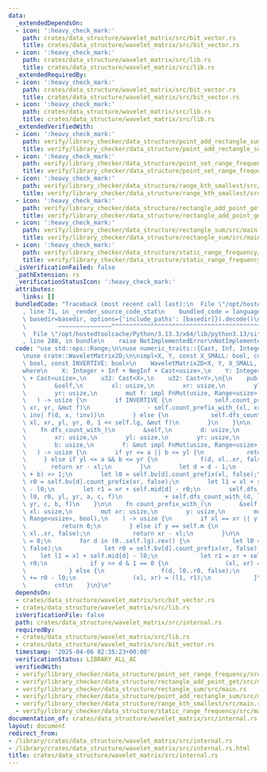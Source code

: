 ```yaml
---
data:
  _extendedDependsOn:
  - icon: ':heavy_check_mark:'
    path: crates/data_structure/wavelet_matrix/src/bit_vector.rs
    title: crates/data_structure/wavelet_matrix/src/bit_vector.rs
  - icon: ':heavy_check_mark:'
    path: crates/data_structure/wavelet_matrix/src/lib.rs
    title: crates/data_structure/wavelet_matrix/src/lib.rs
  _extendedRequiredBy:
  - icon: ':heavy_check_mark:'
    path: crates/data_structure/wavelet_matrix/src/bit_vector.rs
    title: crates/data_structure/wavelet_matrix/src/bit_vector.rs
  - icon: ':heavy_check_mark:'
    path: crates/data_structure/wavelet_matrix/src/lib.rs
    title: crates/data_structure/wavelet_matrix/src/lib.rs
  _extendedVerifiedWith:
  - icon: ':heavy_check_mark:'
    path: verify/library_checker/data_structure/point_add_rectangle_sum/src/main.rs
    title: verify/library_checker/data_structure/point_add_rectangle_sum/src/main.rs
  - icon: ':heavy_check_mark:'
    path: verify/library_checker/data_structure/point_set_range_frequency/src/main.rs
    title: verify/library_checker/data_structure/point_set_range_frequency/src/main.rs
  - icon: ':heavy_check_mark:'
    path: verify/library_checker/data_structure/range_kth_smallest/src/main.rs
    title: verify/library_checker/data_structure/range_kth_smallest/src/main.rs
  - icon: ':heavy_check_mark:'
    path: verify/library_checker/data_structure/rectangle_add_point_get/src/main.rs
    title: verify/library_checker/data_structure/rectangle_add_point_get/src/main.rs
  - icon: ':heavy_check_mark:'
    path: verify/library_checker/data_structure/rectangle_sum/src/main.rs
    title: verify/library_checker/data_structure/rectangle_sum/src/main.rs
  - icon: ':heavy_check_mark:'
    path: verify/library_checker/data_structure/static_range_frequency/src/main.rs
    title: verify/library_checker/data_structure/static_range_frequency/src/main.rs
  _isVerificationFailed: false
  _pathExtension: rs
  _verificationStatusIcon: ':heavy_check_mark:'
  attributes:
    links: []
  bundledCode: "Traceback (most recent call last):\n  File \"/opt/hostedtoolcache/Python/3.13.3/x64/lib/python3.13/site-packages/onlinejudge_verify/documentation/build.py\"\
    , line 71, in _render_source_code_stat\n    bundled_code = language.bundle(stat.path,\
    \ basedir=basedir, options={'include_paths': [basedir]}).decode()\n          \
    \         ~~~~~~~~~~~~~~~^^^^^^^^^^^^^^^^^^^^^^^^^^^^^^^^^^^^^^^^^^^^^^^^^^^^^^^^^^^^^^^^^^\n\
    \  File \"/opt/hostedtoolcache/Python/3.13.3/x64/lib/python3.13/site-packages/onlinejudge_verify/languages/rust.py\"\
    , line 288, in bundle\n    raise NotImplementedError\nNotImplementedError\n"
  code: "use std::ops::Range;\n\nuse numeric_traits::{Cast, Inf, Integer, NegInf};\n\
    \nuse crate::WaveletMatrix2D;\n\nimpl<X, Y, const X_SMALL: bool, const Y_SMALL:\
    \ bool, const INVERTIVE: bool>\n    WaveletMatrix2D<X, Y, X_SMALL, Y_SMALL, INVERTIVE>\n\
    where\n    X: Integer + Inf + NegInf + Cast<usize>,\n    Y: Integer + Inf + NegInf\
    \ + Cast<usize>,\n    u32: Cast<X>,\n    u32: Cast<Y>,\n{\n    pub(crate) fn count_with_(\n\
    \        &self,\n        xl: usize,\n        xr: usize,\n        yl: usize,\n\
    \        yr: usize,\n        mut f: impl FnMut(usize, Range<usize>, bool),\n \
    \   ) -> usize {\n        if INVERTIVE {\n            self.count_prefix_with_(xl,\
    \ xr, yr, &mut f)\n                - self.count_prefix_with_(xl, xr, yl, |d, x,\
    \ inv| f(d, x, !inv))\n        } else {\n            self.dfs_count_with_(self.lg,\
    \ xl, xr, yl, yr, 0, 1 << self.lg, &mut f)\n        }\n    }\n\n    #[allow(clippy::too_many_arguments)]\n\
    \    fn dfs_count_with_(\n        &self,\n        d: usize,\n        xl: usize,\n\
    \        xr: usize,\n        yl: usize,\n        yr: usize,\n        a: usize,\n\
    \        b: usize,\n        f: &mut impl FnMut(usize, Range<usize>, bool),\n \
    \   ) -> usize {\n        if yr <= a || b <= yl {\n            return 0;\n   \
    \     } else if yl <= a && b <= yr {\n            f(d, xl..xr, false);\n     \
    \       return xr - xl;\n        }\n        let d = d - 1;\n        let c = (a\
    \ + b) >> 1;\n        let l0 = self.bv[d].count_prefix(xl, false);\n        let\
    \ r0 = self.bv[d].count_prefix(xr, false);\n        let l1 = xl + self.mid[d]\
    \ - l0;\n        let r1 = xr + self.mid[d] - r0;\n        self.dfs_count_with_(d,\
    \ l0, r0, yl, yr, a, c, f)\n            + self.dfs_count_with_(d, l1, r1, yl,\
    \ yr, c, b, f)\n    }\n\n    fn count_prefix_with_(\n        &self,\n        mut\
    \ xl: usize,\n        mut xr: usize,\n        y: usize,\n        mut f: impl FnMut(usize,\
    \ Range<usize>, bool),\n    ) -> usize {\n        if xl == xr || y == 0 {\n  \
    \          return 0;\n        } else if y == self.m {\n            f(self.lg,\
    \ xl..xr, false);\n            return xr - xl;\n        }\n\n        let mut cnt\
    \ = 0;\n        for d in (0..self.lg).rev() {\n            let l0 = self.bv[d].count_prefix(xl,\
    \ false);\n            let r0 = self.bv[d].count_prefix(xr, false);\n        \
    \    let l1 = xl + self.mid[d] - l0;\n            let r1 = xr + self.mid[d] -\
    \ r0;\n            if y >> d & 1 == 0 {\n                (xl, xr) = (l0, r0);\n\
    \            } else {\n                f(d, l0..r0, false);\n                cnt\
    \ += r0 - l0;\n                (xl, xr) = (l1, r1);\n            }\n        }\n\
    \        cnt\n    }\n}\n"
  dependsOn:
  - crates/data_structure/wavelet_matrix/src/bit_vector.rs
  - crates/data_structure/wavelet_matrix/src/lib.rs
  isVerificationFile: false
  path: crates/data_structure/wavelet_matrix/src/internal.rs
  requiredBy:
  - crates/data_structure/wavelet_matrix/src/lib.rs
  - crates/data_structure/wavelet_matrix/src/bit_vector.rs
  timestamp: '2025-04-06 02:35:23+00:00'
  verificationStatus: LIBRARY_ALL_AC
  verifiedWith:
  - verify/library_checker/data_structure/point_set_range_frequency/src/main.rs
  - verify/library_checker/data_structure/rectangle_add_point_get/src/main.rs
  - verify/library_checker/data_structure/rectangle_sum/src/main.rs
  - verify/library_checker/data_structure/point_add_rectangle_sum/src/main.rs
  - verify/library_checker/data_structure/range_kth_smallest/src/main.rs
  - verify/library_checker/data_structure/static_range_frequency/src/main.rs
documentation_of: crates/data_structure/wavelet_matrix/src/internal.rs
layout: document
redirect_from:
- /library/crates/data_structure/wavelet_matrix/src/internal.rs
- /library/crates/data_structure/wavelet_matrix/src/internal.rs.html
title: crates/data_structure/wavelet_matrix/src/internal.rs
---
```

